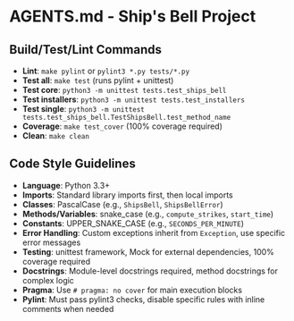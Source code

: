 # AGENTS.md - Ship's Bell Project

## Build/Test/Lint Commands
- **Lint**: `make pylint` or `pylint3 *.py tests/*.py`
- **Test all**: `make test` (runs pylint + unittest)
- **Test core**: `python3 -m unittest tests.test_ships_bell`
- **Test installers**: `python3 -m unittest tests.test_installers`
- **Test single**: `python3 -m unittest tests.test_ships_bell.TestShipsBell.test_method_name`
- **Coverage**: `make test_cover` (100% coverage required)
- **Clean**: `make clean`

## Code Style Guidelines
- **Language**: Python 3.3+
- **Imports**: Standard library imports first, then local imports
- **Classes**: PascalCase (e.g., `ShipsBell`, `ShipsBellError`)
- **Methods/Variables**: snake_case (e.g., `compute_strikes`, `start_time`)
- **Constants**: UPPER_SNAKE_CASE (e.g., `SECONDS_PER_MINUTE`)
- **Error Handling**: Custom exceptions inherit from `Exception`, use specific error messages
- **Testing**: unittest framework, Mock for external dependencies, 100% coverage required
- **Docstrings**: Module-level docstrings required, method docstrings for complex logic
- **Pragma**: Use `# pragma: no cover` for main execution blocks
- **Pylint**: Must pass pylint3 checks, disable specific rules with inline comments when needed